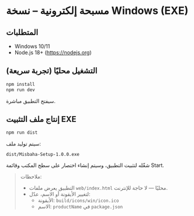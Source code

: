 
# مسبحة إلكترونية – نسخة Windows (EXE)

## المتطلبات
- Windows 10/11
- Node.js 18+ (https://nodejs.org)

## التشغيل محليًا (تجربة سريعة)
```bash
npm install
npm run dev
```
سيفتح التطبيق مباشرة.

## إنتاج ملف التثبيت EXE
```bash
npm run dist
```
سيتم توليد ملف:
```
dist/Misbaha-Setup-1.0.0.exe
```
شغّله لتثبيت التطبيق، وسيتم إنشاء اختصار على سطح المكتب وقائمة Start.

> ملاحظات:
> - التطبيق يعرض ملفات `web/index.html` محليًا — لا حاجة للإنترنت.
> - لتغيير الأيقونة أو الاسم، عدّل:
>   - الأيقونة: `build/icons/win/icon.ico`
>   - الاسم: `productName` في `package.json`
